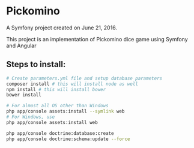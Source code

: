 Pickomino
======================

A Symfony project created on June 21, 2016.

This project is an implementation of Pickomino dice game using Symfony and Angular

##	Steps to install:

```bash
# Create parameters.yml file and setup database parameters
composer install # this will install node as well
npm install # this will install bower
bower install

# For almost all OS other than Windows
php app/console assets:install --symlink web
# For Windows, use
php app/console assets:install web

php app/console doctrine:database:create
php app/console doctrine:schema:update --force
```
